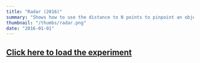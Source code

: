```yaml
---
title: "Radar (2016)"
summary: "Shows how to use the distance to N points to pinpoint an object (similar to how a radar works)."
thumbnail: "/thumbs/radar.png"
date: "2016-01-01"
---
```


## [Click here to load the experiment](/inc/radar)